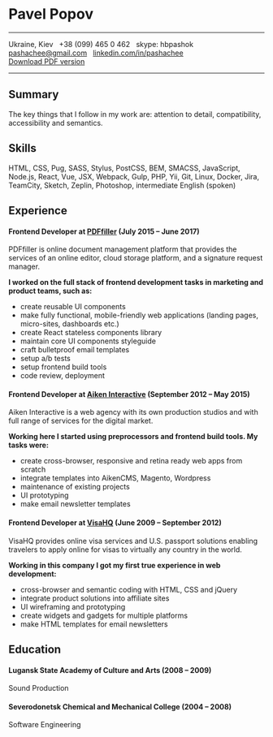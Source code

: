 Pavel Popov
============

- - -
Ukraine, Kiev &nbsp;
+38&nbsp;(099)&nbsp;465&nbsp;0&nbsp;462 &nbsp;
skype: hbpashok &nbsp;
pashachee@gmail.com &nbsp;
[linkedin.com/in/pashachee](http://www.linkedin.com/in/pashachee) &nbsp;
[Download&nbsp;PDF&nbsp;version](https://raw.githubusercontent.com/pashachee/cv/master/pavel-popov.pdf)
- - -

Summary
----------
The key things that I follow in my work are: attention to detail, compatibility, accessibility and semantics.

Skills
----------
HTML, CSS, Pug, SASS, Stylus, PostCSS, BEM, SMACSS, JavaScript, Node.js, React, Vue, JSX, Webpack, Gulp, PHP, Yii, Git, Linux, Docker, Jira, TeamCity, Sketch, Zeplin, Photoshop, intermediate English (spoken)

Experience
----------
#### Frontend Developer at [PDFfiller](http://pdffiller.com) (July 2015 – June 2017)
PDFfiller is online document management platform that provides the services of an online editor, cloud storage platform, and a signature request manager.

**I worked on the full stack of frontend development tasks in marketing and product teams, such as:**
  - create reusable UI components
  - make fully functional, mobile-friendly web applications (landing pages, micro-sites, dashboards etc.)
  - create React stateless components library
  - maintain core UI components styleguide
  - craft bulletproof email templates
  - setup a/b tests
  - setup frontend build tools
  - code review, deployment

#### Frontend Developer at [Aiken Interactive](http://aikenweb.com) (September 2012 – May 2015) 
Aiken Interactive is a web agency with its own production studios and with full range of services for the digital market.

**Working here I started using preprocessors and frontend build tools. My tasks were:**
  - create cross-browser, responsive and retina ready web apps from scratch
  - integrate templates into AikenCMS, Magento, Wordpress
  - maintenance of existing projects
  - UI prototyping
  - make email newsletter templates

#### Frontend Developer at [VisaHQ](http://visahq.com) (June 2009 – September 2012) 
VisaHQ provides online visa services and U.S. passport solutions enabling travelers to apply online for visas to virtually any country in the world.

**Working in this company I got my first true experience in web development:**
  - cross-browser and semantic coding with HTML, CSS and jQuery
  - integrate product solutions into affiliate sites
  - UI wireframing and prototyping
  - create widgets and gadgets for multiple platforms
  - make HTML templates for email newsletters

Education
---------
#### Lugansk State Academy of Culture and Arts (2008 – 2009)
Sound Production
#### Severodonetsk Chemical and Mechanical College (2004 – 2008)
Software Engineering
